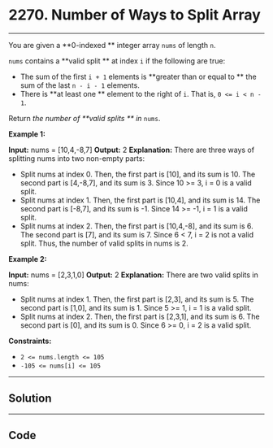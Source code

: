 # 2270. Number of Ways to Split Array

---

You are given a **0-indexed ** integer array `nums` of length `n`.

`nums` contains a **valid split ** at index `i` if the following are true:

  * The sum of the first `i + 1` elements is **greater than or equal to ** the sum of the last `n - i - 1` elements.
  * There is **at least one ** element to the right of `i`. That is, `0 <= i < n - 1`.



Return _the number of **valid splits ** in_ `nums`.

 

**Example 1:**


**Input:** nums = [10,4,-8,7]
**Output:** 2
**Explanation:** 
There are three ways of splitting nums into two non-empty parts:
- Split nums at index 0. Then, the first part is [10], and its sum is 10. The second part is [4,-8,7], and its sum is 3. Since 10 >= 3, i = 0 is a valid split.
- Split nums at index 1. Then, the first part is [10,4], and its sum is 14. The second part is [-8,7], and its sum is -1. Since 14 >= -1, i = 1 is a valid split.
- Split nums at index 2. Then, the first part is [10,4,-8], and its sum is 6. The second part is [7], and its sum is 7. Since 6 < 7, i = 2 is not a valid split.
Thus, the number of valid splits in nums is 2.


**Example 2:**


**Input:** nums = [2,3,1,0]
**Output:** 2
**Explanation:** 
There are two valid splits in nums:
- Split nums at index 1. Then, the first part is [2,3], and its sum is 5. The second part is [1,0], and its sum is 1. Since 5 >= 1, i = 1 is a valid split. 
- Split nums at index 2. Then, the first part is [2,3,1], and its sum is 6. The second part is [0], and its sum is 0. Since 6 >= 0, i = 2 is a valid split.


 

**Constraints:**

  * `2 <= nums.length <= 105`
  * `-105 <= nums[i] <= 105`

---

## Solution



---

## Code
```python


```